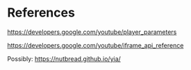 # References

https://developers.google.com/youtube/player_parameters

https://developers.google.com/youtube/iframe_api_reference

Possibly: https://nutbread.github.io/yia/

